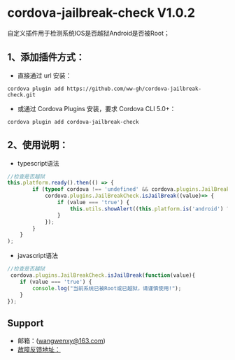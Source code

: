 # cordova-jailbreak-check V1.0.2
自定义插件用于检测系统IOS是否越狱Android是否被Root；

## 1、添加插件方式：
- 直接通过 url 安装：
```shell
cordova plugin add https://github.com/ww-gh/cordova-jailbreak-check.git
```
- 或通过 Cordova Plugins 安装，要求 Cordova CLI 5.0+：
```shell
cordova plugin add cordova-jailbreak-check
```

## 2、使用说明：
- typescript语法
```typescript ionic3
//检查是否越狱
this.platform.ready().then(() => {
        if (typeof cordova !== 'undefined' && cordova.plugins.JailBreakCheck) {
            cordova.plugins.JailBreakCheck.isJailBreak((value)=> {
                if (value === 'true') {
                    this.utils.showAlert((this.platform.is('android') ? "当前系统已被Root" : "当前系统已越狱") + "，请谨慎使用!");
                }
            });
        }
    }
);
```
- javascript语法
```javascript
//检查是否越狱
 cordova.plugins.JailBreakCheck.isJailBreak(function(value){
    if (value === 'true') {
        console.log("当前系统已被Root或已越狱，请谨慎使用!");
    }
});
```

## Support
- 邮箱：(wangwenxy@163.com)
- [故障反馈地址：](https://github.com/ww-gh/cordova-jailbreak-check/issues)
